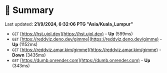 # 📖 Summary
Last updated: **21/9/2024, 6:32:06 PTG "Asia/Kuala_Lumpur"**

- `GET` [https://hst.ujol.dev](https://hst.ujol.dev) - **Up** (599ms)
- `GET` [https://reddviz.deno.dev/gimme](https://reddviz.deno.dev/gimme) - **Up** (1152ms)
- `GET` [https://reddviz.amar.kim/gimme](https://reddviz.amar.kim/gimme) - **Down** (3435ms)
- `GET` [https://dumb.onrender.com](https://dumb.onrender.com) - **Up** (343ms)
